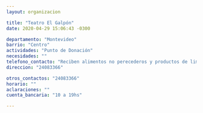 ```yaml
---
layout: organizacion

title: "Teatro El Galpón"
date: 2020-04-29 15:06:43 -0300

departamento: "Montevideo"
barrio: "Centro"
actividades: "Punto de Donación"
necesidades: ""
telefono_contacto: "Reciben alimentos no perecederos y productos de limpieza"
direccion: "24083366"

otros_contactos: "24083366"
horario: ""
aclaraciones: ""
cuenta_bancaria: "10 a 19hs"

---
```

